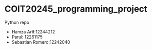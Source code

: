 # COIT20245_programming_project
Python repo

- Hamza Arif:12244212
- Parul: 12261175
- Sebastian Romero:12242040
